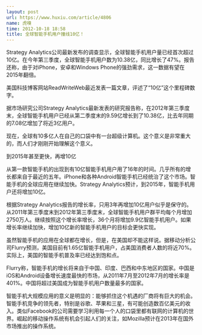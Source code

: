 ```yaml
---
layout: post
url: https://www.huxiu.com/article/4806
name: 虎嗅
time: 2012-10-18 18:58
title: 全球智能手机用户撞线10亿！
---
```

Strategy Analytics公司最新发布的调查显示，全球智能手机用户量已经首次超过10亿。在今年第三季度，全球智能手机用户数为10.38亿，同比增长了47%。报告还称，由于对iPhone，安卓和Windows Phone的强劲需求，这一数据有望在2015年翻倍。

美国科技博客网站ReadWriteWeb最近发表一篇文章，评述了“10亿”这个里程碑数字。

据市场研究公司Strategy Analytics最新发表的研究报告称，在2012年第三季度末，全球智能手机用户已经从第二季度末的9.59亿增长到了10.38亿，比去年同期的7.08亿增加了将近3亿用户。

现在，全球有10多亿人在自己的口袋中有一台超级计算机。这个意义是非常重大的，而人们才刚刚开始理解这个意义。

到2015年甚至更快，再增10亿

从第一款智能手机的出现到有10亿智能手机用户用了16年的时间。几乎所有的增长都来自于最近的五年。iPhone和各种Android智能手机已经统治了这个市场。智能手机的全球应用在继续加快。Strategy Analytics预计，到2015年，智能手机用户还将增加10亿。

根据Strategy Analytics报告的增长率，只用3年再增加10亿用户似乎是保守的。从2011年第三季度末到2012年第三季度末，全球智能手机用户群平均每个月增加2750万人。继续按照这个增长率增长，36个月将增加9.9亿智能手机用户。如果增长率继续加快，增加10亿新的智能手机用户的目标会更快实现。

虽然智能手机的应用在全球都在增长，但是，在美国却不能这样说。据移动分析公司Flurry预测，美国目前有1.65亿智能手机用户，占美国消费者人数的将近70%。实际上，美国的智能手机普及率已经达到饱和点。

Flurry称，智能手机的增长将来自于中国、印度、巴西和中东地区的国家。中国是iOS和Android设备增长速度最快的市场，从2011年7月至2012年7月的增长率是401%。中国将超过美国成为智能手机用户数量最多的国家。

智能手机大规模应用的意义是明显的：能够抓住这个机遇的厂商将有巨大的机会。智能手机竞争的领先者，特别是谷歌、苹果和三星，有可能创造数百亿美元的收入。类似Facebook的公司需要学习利用每一个人的口袋里都有联网的计算机的世界。崛起的移动操作系统有机会引起人们的关注，如Mozilla预计在2013年在国外市场推出的操作系统。

